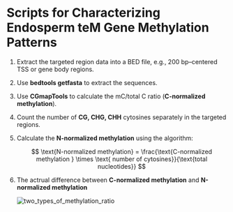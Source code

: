 # Scripts for Characterizing Endosperm teM Gene Methylation Patterns

1. Extract the targeted region data into a BED file, e.g., 200 bp–centered TSS or gene body regions.  
2. Use **bedtools getfasta** to extract the sequences.  
3. Use **CGmapTools** to calculate the mC/total C ratio (**C-normalized methylation**).  
4. Count the number of **CG, CHG, CHH** cytosines separately in the targeted regions.  
5. Calculate the **N-normalized methylation** using the algorithm:

   $$
   \text{N-normalized methylation} = \frac{\text{C-normalized methylation } \times \text{ number of cytosines}}{\text{total nucleotides}}
   $$

6. The actrual difference between **C-normalized methylation** and **N-normalized methylation**

    ![two_types_of_methylation_ratio](https://github.com/yiruiS/endo-teM-genes/edit/main/03explore_methylation_pattern/06_two_types_of_methylation_ratio.png)



